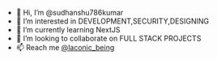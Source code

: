 
- 👋 Hi, I’m @sudhanshu786kumar
- 👀 I’m interested in DEVELOPMENT,SECURITY,DESIGNING
- 🌱 I’m currently learning NextJS
- 💞️ I’m looking to collaborate on FULL STACK PROJECTS
- 📫 Reach me   [@laconic_being](https://sudhanshu-kumar-portfolio.netlify.app)

<!---
sudhanshu786kumar/sudhanshu786kumar is a ✨ special ✨ repository because its `README.md` (this file) appears on your GitHub profile.
You can click the Preview link to take a look at your changes.
--->
